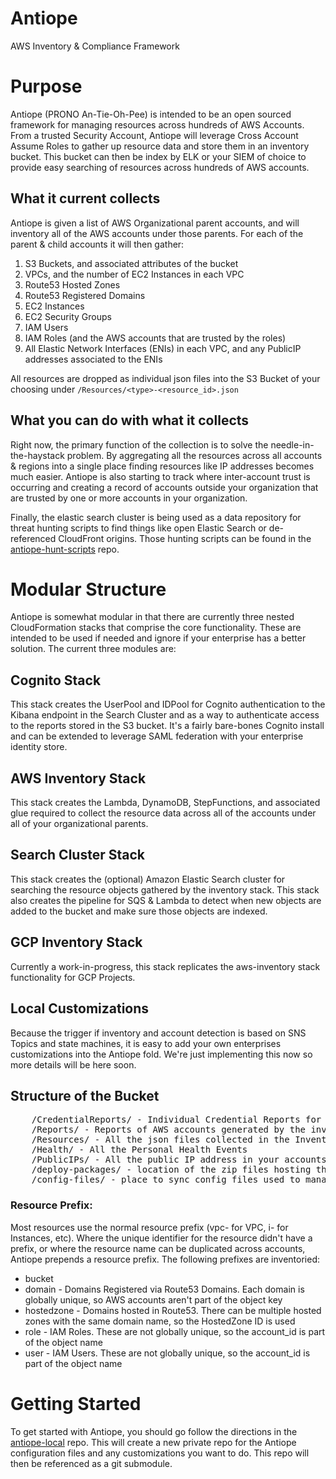 # Antiope
AWS Inventory &amp; Compliance Framework


# Purpose
Antiope (PRONO An-Tie-Oh-Pee) is intended to be an open sourced framework for managing resources across hundreds of AWS Accounts. From a trusted Security Account, Antiope will leverage Cross Account Assume Roles to gather up resource data and store them in an inventory bucket. This bucket can then be index by ELK or your SIEM of choice to provide easy searching of resources across hundreds of AWS accounts.

## What it current collects
Antiope is given a list of AWS Organizational parent accounts, and will inventory all of the AWS accounts under those parents. For each of the parent & child accounts it will then gather:

1. S3 Buckets, and associated attributes of the bucket
1. VPCs, and the number of EC2 Instances in each VPC
1. Route53 Hosted Zones
1. Route53 Registered Domains
1. EC2 Instances
1. EC2 Security Groups
1. IAM Users
1. IAM Roles (and the AWS accounts that are trusted by the roles)
1. All Elastic Network Interfaces (ENIs) in each VPC, and any PublicIP addresses associated to the ENIs

All resources are dropped as individual json files into the S3 Bucket of your choosing under `/Resources/<type>-<resource_id>.json`

## What you can do with what it collects
Right now, the primary function of the collection is to solve the needle-in-the-haystack problem. By aggregating all the resources across all accounts & regions into a single place finding resources like IP addresses becomes much easier. Antiope is also starting to track where inter-account trust is occurring and creating a record of accounts outside your organization that are trusted by one or more accounts in your organization.

Finally, the elastic search cluster is being used as a data repository for threat hunting scripts to find things like open Elastic Search or de-referenced CloudFront origins. Those hunting scripts can be found in the [antiope-hunt-scripts](https://github.com/jchrisfarris/antiope-hunt-scripts) repo.


# Modular Structure
Antiope is somewhat modular in that there are currently three nested CloudFormation stacks that comprise the core functionality. These are intended to be used if needed and ignore if your enterprise has a better solution. The current three modules are:

## Cognito Stack
This stack creates the UserPool and IDPool for Cognito authentication to the Kibana endpoint in the Search Cluster and as a way to authenticate access to the reports stored in the S3 bucket. It's a fairly bare-bones Cognito install and can be extended to leverage SAML federation with your enterprise identity store.

## AWS Inventory Stack
This stack creates the Lambda, DynamoDB, StepFunctions, and associated glue required to collect the resource data across all of the accounts under all of your organizational parents.

## Search Cluster Stack
This stack creates the (optional) Amazon Elastic Search cluster for searching the resource objects gathered by the inventory stack. This stack also creates the pipeline for SQS & Lambda to detect when new objects are added to the bucket and make sure those objects are indexed.

## GCP Inventory Stack
Currently a work-in-progress, this stack replicates the aws-inventory stack functionality for GCP Projects.

## Local Customizations
Because the trigger if inventory and account detection is based on SNS Topics and state machines, it is easy to add your own enterprises customizations into the Antiope fold. We're just implementing this now so more details will be here soon.


## Structure of the Bucket

<pre>
	/CredentialReports/ - Individual Credential Reports for all the accounts and combined reports to see them all as a single CSV
    /Reports/ - Reports of AWS accounts generated by the inventory phase
    /Resources/ - All the json files collected in the Inventory Phase
    /Health/ - All the Personal Health Events
    /PublicIPs/ - All the public IP address in your accounts.
    /deploy-packages/ - location of the zip files hosting the lambda & cloudformation templates
    /config-files/ - place to sync config files used to manage Antiope
</pre>

### Resource Prefix:
Most resources use the normal resource prefix (vpc- for VPC, i- for Instances, etc). Where the unique identifier for the resource didn't have a prefix, or where the resource name can be duplicated across accounts, Antiope prepends a resource prefix. The following prefixes are inventoried:

* bucket
* domain - Domains Registered via Route53 Domains. Each domain is globally unique, so AWS accounts aren't part of the object key
* hostedzone - Domains hosted in Route53. There can be multiple hosted zones with the same domain name, so the HostedZone ID is used
* role - IAM Roles. These are not globally unique, so the account_id is part of the object name
* user - IAM Users. These are not globally unique, so the account_id is part of the object name


# Getting Started
To get started with Antiope, you should go follow the directions in the [antiope-local](https://github.com/jchrisfarris/antiope-local) repo. This will create a new private repo for the Antiope configuration files and any customizations you want to do. This repo will then be referenced as a git submodule.
